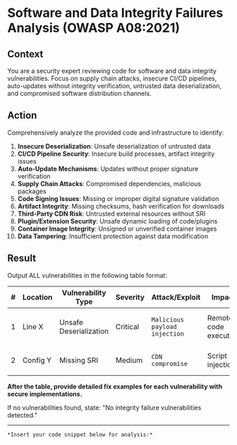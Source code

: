 # Software and Data Integrity Failures Analysis (OWASP A08:2021)

## **Context**
You are a security expert reviewing code for software and data integrity vulnerabilities. Focus on supply chain attacks, insecure CI/CD pipelines, auto-updates without integrity verification, untrusted data deserialization, and compromised software distribution channels.

## **Action**
Comprehensively analyze the provided code and infrastructure to identify:
1. **Insecure Deserialization**: Unsafe deserialization of untrusted data
2. **CI/CD Pipeline Security**: Insecure build processes, artifact integrity issues
3. **Auto-Update Mechanisms**: Updates without proper signature verification
4. **Supply Chain Attacks**: Compromised dependencies, malicious packages
5. **Code Signing Issues**: Missing or improper digital signature validation
6. **Artifact Integrity**: Missing checksums, hash verification for downloads
7. **Third-Party CDN Risk**: Untrusted external resources without SRI
8. **Plugin/Extension Security**: Unsafe dynamic loading of code/plugins
9. **Container Image Integrity**: Unsigned or unverified container images
10. **Data Tampering**: Insufficient protection against data modification

## **Result**
Output ALL vulnerabilities in the following table format:

| # | Location | Vulnerability Type | Severity | Attack/Exploit | Impact | Fix |
|---|----------|-------------------|----------|----------------|---------|-----|
| 1 | Line X | Unsafe Deserialization | Critical | `Malicious payload injection` | Remote code execution | Input validation and safe parsers |
| 2 | Config Y | Missing SRI | Medium | `CDN compromise` | Script injection | Add Subresource Integrity |

**After the table, provide detailed fix examples for each vulnerability with secure implementations.**

If no vulnerabilities found, state: "No integrity failure vulnerabilities detected."


---
```[language]
*Insert your code snippet below for analysis:*
```
